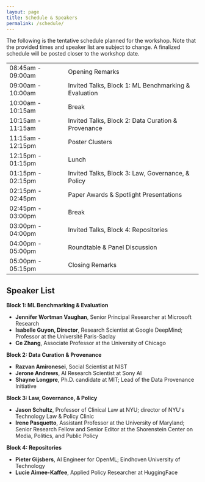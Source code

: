 ```yaml
---
layout: page
title: Schedule & Speakers
permalink: /schedule/
---
```


The following is the tentative schedule planned for the workshop. Note that the provided times and speaker list are subject to change. A finalized schedule will be posted closer to the workshop date.

<table>
    <tbody>
        <tr>
            <td>08:45am - 09:00am</td>
            <td>Opening Remarks</td>
        </tr>
        <tr>
            <td>09:00am - 10:00am</td>
            <td>Invited Talks, Block 1: ML Benchmarking & Evaluation</td>
        </tr>
        <tr>
            <td>10:00am - 10:15am</td>
            <td>Break</td>
        </tr>
        <tr>
            <td>10:15am - 11:15am</td>
            <td>Invited Talks, Block 2: Data Curation & Provenance</td>
        </tr>
        <tr>
            <td>11:15am - 12:15pm</td>
            <td>Poster Clusters</td>
        </tr>
        <tr>
            <td>12:15pm - 01:15pm</td>
            <td>Lunch</td>
        </tr>
        <tr>
            <td>01:15pm - 02:15pm</td>
            <td>Invited Talks, Block 3: Law, Governance, & Policy</td>
        </tr>
        <tr>
            <td>02:15pm - 02:45pm</td>
            <td>Paper Awards & Spotlight Presentations</td>
        </tr>
        <tr>
            <td>02:45pm - 03:00pm</td>
            <td>Break</td>
        </tr>
        <tr>
            <td>03:00pm - 04:00pm</td>
            <td>Invited Talks, Block 4: Repositories</td>
        </tr>
        <tr>
            <td>04:00pm - 05:00pm</td>
            <td>Roundtable & Panel Discussion</td>
        </tr>
        <tr>
            <td>05:00pm - 05:15pm</td>
            <td>Closing Remarks</td>
        </tr>
    </tbody>
</table>

<h2>Speaker List</h2>
<p><b>Block 1: ML Benchmarking & Evaluation</b></p>
<ul>
<li><b>Jennifer Wortman Vaughan</b>, Senior Principal Researcher at Microsoft Research</li>
<li><b>Isabelle Guyon, Director</b>, Research Scientist at Google DeepMind; Professor at the Université Paris-Saclay</li>
<li><b>Ce Zhang</b>, Associate Professor at the University of Chicago</li>
</ul>
<p><b>Block 2: Data Curation & Provenance</b></p>
<ul>
<li><b>Razvan Amironesei</b>, Social Scientist at NIST</li>
<li><b>Jerone Andrews</b>, AI Research Scientist at Sony AI</li>
<li><b>Shayne Longpre</b>, Ph.D. candidate at MIT; Lead of the Data Provenance Initiative</li>
</ul>
<p><b>Block 3: Law, Governance, & Policy</b></p>
<ul>
<li><b>Jason Schultz</b>, Professor of Clinical Law at NYU; director of NYU's Technology Law &
Policy Clinic</li>
<li><b>Irene Pasquetto</b>, Assistant Professor at the University of
Maryland; Senior Research Fellow and Senior Editor at the Shorenstein Center on
Media, Politics, and Public Policy </li>
</ul>
<p><b>Block 4: Repositories</b></p>
<ul>
<li><b>Pieter Gijsbers</b>, AI Engineer for OpenML; Eindhoven University of Technology </li>
<li><b>Lucie Aimee-Kaffee</b>, Applied Policy Researcher at HuggingFace </li>
</ul>
